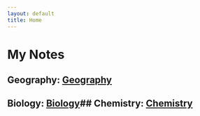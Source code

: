 ```yaml
---
layout: default
title: Home
---
```


# My Notes
## Geography: [Geography](/Notes/Geography "Geography")
## Biology: [Biology](/Notes/Biology "Biology")## Chemistry: [Chemistry](/Notes/Chemistry "Chemistry")